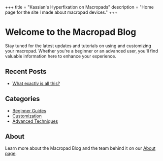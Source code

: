 +++
title = "Kassian's Hyperfixation on Macropads"
description = "Home page for the site I made about macropad devices."
+++

# Welcome to the Macropad Blog

Stay tuned for the latest updates and tutorials on using and customizing your macropad. Whether you're a beginner or an advanced user, you'll find valuable information here to enhance your experience.

## Recent Posts

- [What exactly is all this?](sections/what-is-this)
## Categories

- [Beginner Guides](categories/beginner)
- [Customization](categories/customization)
- [Advanced Techniques](categories/advanced)

## About

Learn more about the Macropad Blog and the team behind it on our [About page](about).
```